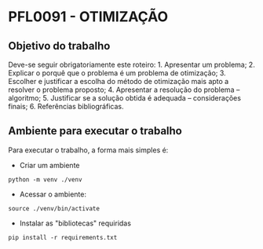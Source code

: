 #  PFL0091 - OTIMIZAÇÃO

## Objetivo do trabalho

Deve-se seguir obrigatoriamente este roteiro:
    1. Apresentar um problema;
    2. Explicar o porquê que o problema é um problema de otimização;
    3. Escolher e justificar a escolha do método de otimização mais apto a resolver o problema proposto;
    4. Apresentar a resolução do problema – algoritmo;
    5. Justificar se a solução obtida é adequada – considerações finais;
    6. Referências bibliográficas.

## Ambiente para executar o trabalho

Para executar o trabalho, a forma mais simples é:
* Criar um ambiente
```
python -m venv ./venv
```
* Acessar o ambiente:
```
source ./venv/bin/activate
```
* Instalar as "bibliotecas" requiridas
```
pip install -r requirements.txt
```
